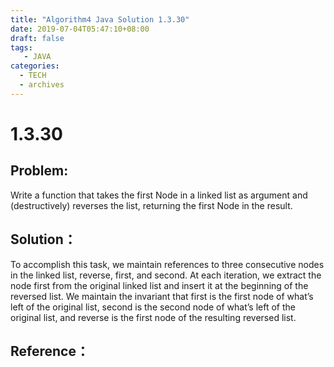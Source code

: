 ```yaml
---
title: "Algorithm4 Java Solution 1.3.30"
date: 2019-07-04T05:47:10+08:00
draft: false
tags:
   - JAVA
categories:
  - TECH
  - archives
---
```



# 1.3.30

## Problem:

Write a function that takes the first Node in a linked list as argument and (destructively) reverses the list, returning the first Node in the result.


## Solution：

To accomplish this task, we maintain references to three consecutive nodes in the linked list, reverse, first, and second. At each iteration, we extract the node first from the original linked list and insert it at the beginning of the reversed list. We maintain the invariant that first is the first node of what’s left of the original list, second is the second node of what’s left of the original list, and reverse is the first node of the resulting reversed list.


## Reference：


